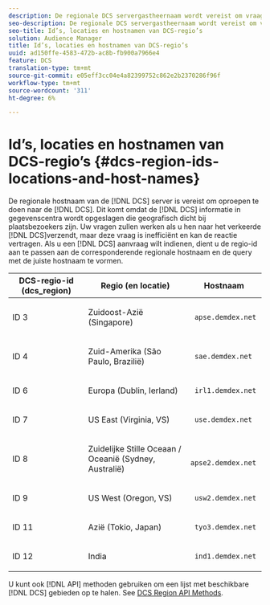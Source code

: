 ```yaml
---
description: De regionale DCS servergastheernaam wordt vereist om vraag aan DCS te maken. Dit komt doordat in de DCS informatie wordt opgeslagen in datacenters die geografisch dicht bij sitebezoekers liggen. Uw vragen zullen werken als u hen naar verkeerde DCS verzendt, maar deze vraag is inefficiënt en kan de reactie vertragen. Als u een DCS-aanvraag wilt maken, moet u de regio-id afstemmen op de corresponderende regionale hostnaam en de query met de juiste hostnaam configureren.
seo-description: De regionale DCS servergastheernaam wordt vereist om vraag aan DCS te maken. Dit komt doordat in de DCS informatie wordt opgeslagen in datacenters die geografisch dicht bij sitebezoekers liggen. Uw vragen zullen werken als u hen naar verkeerde DCS verzendt, maar deze vraag is inefficiënt en kan de reactie vertragen. Als u een DCS-aanvraag wilt maken, moet u de regio-id afstemmen op de corresponderende regionale hostnaam en de query met de juiste hostnaam configureren.
seo-title: Id’s, locaties en hostnamen van DCS-regio’s
solution: Audience Manager
title: Id’s, locaties en hostnamen van DCS-regio’s
uuid: ad150ffe-4583-472b-ac8b-fb900a7966e4
feature: DCS
translation-type: tm+mt
source-git-commit: e05eff3cc04e4a82399752c862e2b2370286f96f
workflow-type: tm+mt
source-wordcount: '311'
ht-degree: 6%

---
```



# Id’s, locaties en hostnamen van DCS-regio’s {#dcs-region-ids-locations-and-host-names}

De regionale hostnaam van de [!DNL DCS] server is vereist om oproepen te doen naar de [!DNL DCS]. Dit komt omdat de [!DNL DCS] informatie in gegevenscentra wordt opgeslagen die geografisch dicht bij plaatsbezoekers zijn. Uw vragen zullen werken als u hen naar het verkeerde [!DNL DCS]verzendt, maar deze vraag is inefficiënt en kan de reactie vertragen. Als u een [!DNL DCS] aanvraag wilt indienen, dient u de regio-id aan te passen aan de corresponderende regionale hostnaam en de query met de juiste hostnaam te vormen.

<table id="table_643212E4F9C64DFF9443904B01D89CB3"> 
 <thead> 
  <tr> 
   <th colname="col1" class="entry"> DCS-regio-id (dcs_region) </th> 
   <th colname="col2" class="entry"> Regio (en locatie) </th> 
   <th colname="col3" class="entry"> Hostnaam </th> 
  </tr> 
 </thead>
 <tbody> 
  <tr> 
   <td colname="col1"> <p>ID 3 </p> </td> 
   <td colname="col2"> <p>Zuidoost-Azië (Singapore) </p> </td> 
   <td colname="col3"> <p> <code> apse.demdex.net</code> </p> </td> 
  </tr> 
  <tr> 
   <td colname="col1"> <p>ID 4 </p> </td> 
   <td colname="col2"> <p>Zuid-Amerika (São Paulo, Brazilië) </p> </td> 
   <td colname="col3"> <p> <code> sae.demdex.net</code> </p> </td> 
  </tr> 
  <tr> 
   <td colname="col1"> <p>ID 6 </p> </td> 
   <td colname="col2"> <p>Europa (Dublin, Ierland) </p> </td> 
   <td colname="col3"> <p> <code> irl1.demdex.net</code> </p> </td> 
  </tr> 
  <tr> 
   <td colname="col1"> <p>ID 7 </p> </td> 
   <td colname="col2"> <p>US East (Virginia, VS) </p> </td> 
   <td colname="col3"> <p> <code> use.demdex.net</code> </p> </td> 
  </tr> 
  <tr> 
   <td colname="col1"> <p>ID 8 </p> </td> 
   <td colname="col2"> <p>Zuidelijke Stille Oceaan / Oceanië (Sydney, Australië) </p> </td> 
   <td colname="col3"> <p> <code> apse2.demdex.net</code> </p> </td> 
  </tr> 
  <tr> 
   <td colname="col1"> <p>ID 9 </p> </td> 
   <td colname="col2"> <p>US West (Oregon, VS) </p> </td> 
   <td colname="col3"> <p> <code> usw2.demdex.net</code> </p> </td> 
  </tr> 
  <tr> 
   <td colname="col1"> <p>ID 11 </p> </td> 
   <td colname="col2"> <p>Azië (Tokio, Japan) </p> </td> 
   <td colname="col3"> <p> <code> tyo3.demdex.net</code> </p> </td> 
  </tr>
  <tr> 
   <td colname="col1"> <p>ID 12 </p> </td> 
   <td colname="col2"> <p>India </p> </td> 
   <td colname="col3"> <p> <code> ind1.demdex.net</code> </p> </td> 
  </tr> 
 </tbody> 
</table>

U kunt ook [!DNL API] methoden gebruiken om een lijst met beschikbare [!DNL DCS] gebieden op te halen. See [DCS Region API Methods](../../../api/rest-api-main/aam-api-dcs-regions.md).